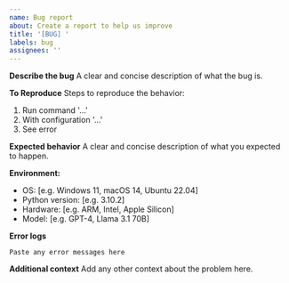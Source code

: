 ```yaml
---
name: Bug report
about: Create a report to help us improve
title: '[BUG] '
labels: bug
assignees: ''
---
```


**Describe the bug**
A clear and concise description of what the bug is.

**To Reproduce**
Steps to reproduce the behavior:
1. Run command '...'
2. With configuration '...'
3. See error

**Expected behavior**
A clear and concise description of what you expected to happen.

**Environment:**
 - OS: [e.g. Windows 11, macOS 14, Ubuntu 22.04]
 - Python version: [e.g. 3.10.2]
 - Hardware: [e.g. ARM, Intel, Apple Silicon]
 - Model: [e.g. GPT-4, Llama 3.1 70B]

**Error logs**
```
Paste any error messages here
```

**Additional context**
Add any other context about the problem here.